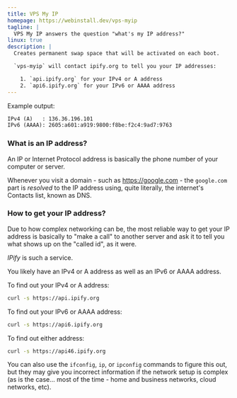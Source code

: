 ```yaml
---
title: VPS My IP
homepage: https://webinstall.dev/vps-myip
tagline: |
  VPS My IP answers the question "what's my IP address?"
linux: true
description: |
  Creates permanent swap space that will be activated on each boot.

  `vps-myip` will contact ipify.org to tell you your IP addresses:

    1. `api.ipify.org` for your IPv4 or A address
    2. `api6.ipify.org` for your IPv6 or AAAA address
---
```


Example output:

```txt
IPv4 (A)   : 136.36.196.101
IPv6 (AAAA): 2605:a601:a919:9800:f8be:f2c4:9ad7:9763
```

### What is an IP address?

An IP or Internet Protocol address is basically the phone number of your
computer or server.

Whenever you visit a domain - such as https://google.com - the `google.com` part
is _resolved_ to the IP address using, quite literally, the internet's Contacts
list, known as DNS.

### How to get your IP address?

Due to how complex networking can be, the most reliable way to get your IP
address is basically to "make a call" to another server and ask it to tell you
what shows up on the "called id", as it were.

_IPify_ is such a service.

You likely have an IPv4 or A address as well as an IPv6 or AAAA address.

To find out your IPv4 or A address:

```bash
curl -s https://api.ipify.org
```

To find out your IPv6 or AAAA address:

```bash
curl -s https://api6.ipify.org
```

To find out either address:

```bash
curl -s https://api46.ipify.org
```

You can also use the `ifconfig`, `ip`, or `ipconfig` commands to figure this
out, but they may give you incorrect information if the network setup is complex
(as is the case... most of the time - home and business networks, cloud
networks, etc).
